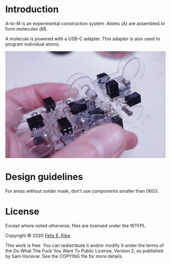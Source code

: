 Introduction
============

A-to-M is an experimental construction system: Atoms (*A*) are
assembled *to* form molecules (*M*).

A molecule is powered with a USB-C adapter. This adapter is also used
to program individual atoms.

![Laser cut mockup](mockup.jpg)


Design guidelines
=================

For areas without solder mask, don’t use components smaller than 0603.


License
=======

Except where noted otherwise, files are licensed under the WTFPL.

Copyright © 2020 [Felix E. Klee](felix.klee@inka.de)

This work is free. You can redistribute it and/or modify it under the
terms of the Do What The Fuck You Want To Public License, Version 2,
as published by Sam Hocevar. See the COPYING file for more details.
